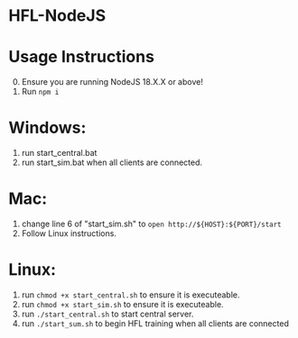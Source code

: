 # HFL-NodeJS

# Usage Instructions
0. Ensure you are running NodeJS 18.X.X or above!
1. Run `npm i`

# Windows:
1. run start_central.bat
2. run start_sim.bat when all clients are connected.

# Mac:
1. change line 6 of "start_sim.sh" to `open http://${HOST}:${PORT}/start` 
2. Follow Linux instructions.

# Linux: 
1. run `chmod +x start_central.sh` to ensure it is executeable.
2. run `chmod +x start_sim.sh` to ensure it is executeable.
3. run `./start_central.sh` to start central server.
4. run `./start_sum.sh` to begin HFL training when all clients are connected
   
